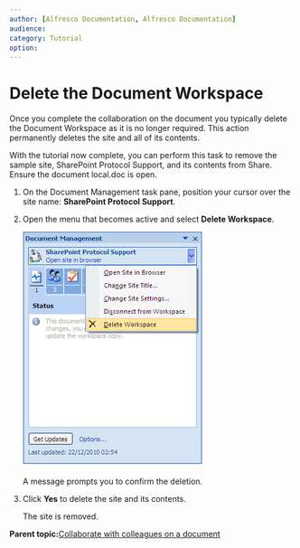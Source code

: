 ```yaml
---
author: [Alfresco Documentation, Alfresco Documentation]
audience: 
category: Tutorial
option: 
---
```


# Delete the Document Workspace

Once you complete the collaboration on the document you typically delete the Document Workspace as it is no longer required. This action permanently deletes the site and all of its contents.

With the tutorial now complete, you can perform this task to remove the sample site, SharePoint Protocol Support, and its contents from Share. Ensure the document local.doc is open.

1.  On the Document Management task pane, position your cursor over the site name: **SharePoint Protocol Support**.

2.  Open the menu that becomes active and select **Delete Workspace**.

    ![Delete Workspace](../images/DeleteWorkspace.png)

    A message prompts you to confirm the deletion.

3.  Click **Yes** to delete the site and its contents.

    The site is removed.


**Parent topic:**[Collaborate with colleagues on a document](../concepts/gs-spp-collaborate.md)

